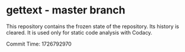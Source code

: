 # gettext - master branch

This repository contains the frozen state of the repository.
Its history is cleared. It is used only for static code
analysis with Codacy.

Commit Time: 1726792970